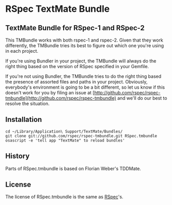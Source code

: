 # RSpec TextMate Bundle

## TextMate Bundle for RSpec-1 and RSpec-2

This TMBundle works with both rspec-1 and rspec-2. Given that they work
differently, the TMBundle tries its best to figure out which one you're using
in each project.

If you're using Bundler in your project, the TMBundle will always do the right
thing based on the version of RSpec specified in your Gemfile.

If you're not using Bundler, the TMBundle tries to do the right thing based the
presence of assorted files and paths in your project. Obviously, everybody's
environment is going to be a bit different, so let us know if this doesn't work
for you by filing an issue at
[http://github.com/rspec/rspec-tmbundle](http://github.com/rspec/rspec-tmbundle)
and we'll do our best to resolve the situation.

## Installation

    cd ~/Library/Application\ Support/TextMate/Bundles/
    git clone git://github.com/rspec/rspec-tmbundle.git RSpec.tmbundle
    osascript -e 'tell app "TextMate" to reload bundles'

## History
Parts of RSpec.tmbundle is based on Florian Weber's TDDMate.

## License
The license of RSpec.tmbundle is the same as [RSpec](http://github.com/rspec/rspec/blob/master/License.txt)'s.

